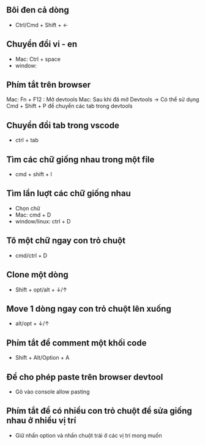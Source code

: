 ## Bôi đen cả dòng

- Ctrl/Cmd + Shift + <-

## Chuyển đổi vi - en

- Mac: Ctrl + space
- window:

## Phím tắt trên browser

Mac: Fn + F12 : Mở devtools
Mac: Sau khi đã mở Devtools -> Có thể sử dụng Cmd + Shift + P để chuyển các tab trong devtools

## Chuyển đổi tab trong vscode

- ctrl + tab

## Tìm các chữ giống nhau trong một file

- cmd + shift + l

## Tìm lần luợt các chữ giống nhau

- Chọn chữ
- Mac: cmd + D
- window/linux: ctrl + D

## Tô một chữ ngay con trỏ chuột

- cmd/ctrl + D

## Clone một dòng

- Shift + opt/alt + ↓/↑

## Move 1 dòng ngay con trỏ chuột lên xuống

- alt/opt + ↓/↑

## Phím tắt để comment một khối code

- Shift + Alt/Option + A

## Để cho phép paste trên browser devtool

- Gõ vào console allow pasting

## Phím tắt để có nhiều con trỏ chuột để sửa giống nhau ở nhiều vị trí

- Giữ nhấn option và nhấn chuột trái ở các vị trí mong muốn
